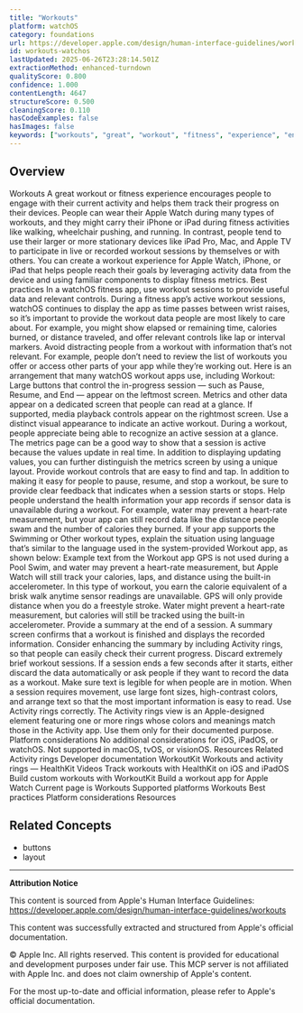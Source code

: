 ```yaml
---
title: "Workouts"
platform: watchOS
category: foundations
url: https://developer.apple.com/design/human-interface-guidelines/workouts
id: workouts-watchos
lastUpdated: 2025-06-26T23:28:14.501Z
extractionMethod: enhanced-turndown
qualityScore: 0.800
confidence: 1.000
contentLength: 4647
structureScore: 0.500
cleaningScore: 0.110
hasCodeExamples: false
hasImages: false
keywords: ["workouts", "great", "workout", "fitness", "experience", "encourages", "people", "engage", "their", "current"]
---
```

## Overview

Workouts A great workout or fitness experience encourages people to engage with their current activity and helps them track their progress on their devices. People can wear their Apple Watch during many types of workouts, and they might carry their iPhone or iPad during fitness activities like walking, wheelchair pushing, and running. In contrast, people tend to use their larger or more stationary devices like iPad Pro, Mac, and Apple TV to participate in live or recorded workout sessions by themselves or with others. You can create a workout experience for Apple Watch, iPhone, or iPad that helps people reach their goals by leveraging activity data from the device and using familiar components to display fitness metrics. Best practices In a watchOS fitness app, use workout sessions to provide useful data and relevant controls. During a fitness app’s active workout sessions, watchOS continues to display the app as time passes between wrist raises, so it’s important to provide the workout data people are most likely to care about. For example, you might show elapsed or remaining time, calories burned, or distance traveled, and offer relevant controls like lap or interval markers. Avoid distracting people from a workout with information that’s not relevant. For example, people don’t need to review the list of workouts you offer or access other parts of your app while they’re working out. Here is an arrangement that many watchOS workout apps use, including Workout: Large buttons that control the in-progress session — such as Pause, Resume, and End — appear on the leftmost screen. Metrics and other data appear on a dedicated screen that people can read at a glance. If supported, media playback controls appear on the rightmost screen. Use a distinct visual appearance to indicate an active workout. During a workout, people appreciate being able to recognize an active session at a glance. The metrics page can be a good way to show that a session is active because the values update in real time. In addition to displaying updating values, you can further distinguish the metrics screen by using a unique layout. Provide workout controls that are easy to find and tap. In addition to making it easy for people to pause, resume, and stop a workout, be sure to provide clear feedback that indicates when a session starts or stops. Help people understand the health information your app records if sensor data is unavailable during a workout. For example, water may prevent a heart-rate measurement, but your app can still record data like the distance people swam and the number of calories they burned. If your app supports the Swimming or Other workout types, explain the situation using language that’s similar to the language used in the system-provided Workout app, as shown below: Example text from the Workout app GPS is not used during a Pool Swim, and water may prevent a heart-rate measurement, but Apple Watch will still track your calories, laps, and distance using the built-in accelerometer. In this type of workout, you earn the calorie equivalent of a brisk walk anytime sensor readings are unavailable. GPS will only provide distance when you do a freestyle stroke. Water might prevent a heart-rate measurement, but calories will still be tracked using the built-in accelerometer. Provide a summary at the end of a session. A summary screen confirms that a workout is finished and displays the recorded information. Consider enhancing the summary by including Activity rings, so that people can easily check their current progress. Discard extremely brief workout sessions. If a session ends a few seconds after it starts, either discard the data automatically or ask people if they want to record the data as a workout. Make sure text is legible for when people are in motion. When a session requires movement, use large font sizes, high-contrast colors, and arrange text so that the most important information is easy to read. Use Activity rings correctly. The Activity rings view is an Apple-designed element featuring one or more rings whose colors and meanings match those in the Activity app. Use them only for their documented purpose. Platform considerations No additional considerations for iOS, iPadOS, or watchOS. Not supported in macOS, tvOS, or visionOS. Resources Related Activity rings Developer documentation WorkoutKit Workouts and activity rings — HealthKit Videos Track workouts with HealthKit on iOS and iPadOS Build custom workouts with WorkoutKit Build a workout app for Apple Watch Current page is Workouts Supported platforms Workouts Best practices Platform considerations Resources

## Related Concepts

- buttons
- layout

---

**Attribution Notice**

This content is sourced from Apple's Human Interface Guidelines: https://developer.apple.com/design/human-interface-guidelines/workouts

This content was successfully extracted and structured from Apple's official documentation.

© Apple Inc. All rights reserved. This content is provided for educational and development purposes under fair use. This MCP server is not affiliated with Apple Inc. and does not claim ownership of Apple's content.

For the most up-to-date and official information, please refer to Apple's official documentation.
